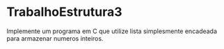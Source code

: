 # TrabalhoEstrutura3
Implemente um programa em C que utilize lista simplesmente encadeada para armazenar numeros inteiros.
